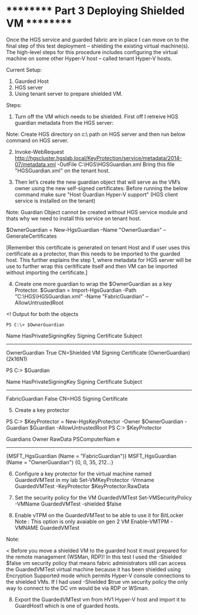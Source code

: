 # ******** Part 3 Deploying Shielded VM ********

Once the HGS service and guarded fabric are in place I can move on to the final step of this test deployment – shielding the existing virtual machine(s). 
The high-level steps for this procedure includes configuring the virtual machine on some other Hyper-V host –  called tenant Hyper-V hosts.

Current Setup:

1. Gaurded Host
2. HGS server
3. Using tenant server to prepare shielded VM.


Steps: 

1. Turn off the VM which needs to be shielded. First off I retreive HGS guardian metadata from the HGS server:

 Note: Create HGS directory on c:\ path on HGS server and then run below command on HGS server.

2. Invoke-WebRequest http://hgscluster.hgslab.local/KeyProtection/service/metadata/2014-07/metadata.xml -OutFile C:\HGS\HGSGuardian.xml
Bring this file "HGSGuardian.xml" on the tenant host.

3. Then let’s create the new guardian object that will serve as the VM’s owner using the new self-signed certificates:
Before running the below command make sure "Host Guardian Hyper-V support" (HGS client service is installed on the tenant)

Note: Guardian Object cannot be created without HGS service module and thats why we need to install this service on tenant host.

$OwnerGuardian = New-HgsGuardian –Name "OwnerGuardian" –GenerateCertificates

[Remember this certificate is generated on tenant Host and if user uses this certificate as a protector, than this needs to be imported to the guarded host. This further explains the step 1, where metadata for HGS server will be use to further wrap this ceritificate itself and then VM can be imported without importing the
certificate.]

4. Create one more guardian to wrap the $OwnerGuardian as a key Protector.
$Guardian = Import-HgsGuardian -Path "C:\HGS\HGSGuardian.xml" -Name "FabricGuardian" –AllowUntrustedRoot


<! Output for both the objects

    PS C:\> $OwnerGuardian

Name          HasPrivateSigningKey Signing Certificate Subject
----          -------------------- ---------------------------
OwnerGuardian True                 CN=Shielded VM Signing Certificate (OwnerGuardian) (2k16N1)


PS C:\> $Guardian

Name           HasPrivateSigningKey Signing Certificate Subject
----           -------------------- ---------------------------
FabricGuardian False                CN=HGS Signing Certificate


>

5. Create a key protector

PS C:\> $KeyProtector = New-HgsKeyProtector -Owner $OwnerGuardian -Guardian $Guardian -AllowUntrustedRoot
PS C:\> $KeyProtector

Guardians                                    Owner                                     RawData            PSComputerNam
                                                                                                          e
---------                                    -----                                     -------            -------------
{MSFT_HgsGuardian (Name = "FabricGuardian")} MSFT_HgsGuardian (Name = "OwnerGuardian") {0, 0, 35, 212...}


    

6. Configure a key protector for the virtual machine named GuardedVMTest in my lab
 Set-VMKeyProtector -Vmname GuardedVMTest -KeyProtector $KeyProtector.RawData


7. Set the security policy for the VM GuardedVMTest
Set-VMSecurityPolicy -VMName GuardedVMTest -shielded $false

8. Enable vTPM on the GuardedVMTest to be able to use it for BitLocker 
Note : This option is only avaiable on gen 2 VM
Enable-VMTPM -VMNAME GuardedVMTest


Note:

<
Before you move a shielded VM to the guarded host it must prepared for the remote management (WSMan, RDP)! In this test I used the -Shielded $false vm security policy that means fabric administrators still can access the GuardedVMTest virtual machine because it has been shielded using Encryption Supported mode which permits Hyper-V console connections to the shielded VMs. If I had used -Shielded $true vm security policy the only way to connect to the DC vm would be via RDP or WSman.
>


8) Export the GuardedVMTest vm from HV1 Hyper-V host and import it to GuardHost1 which is one of guarded hosts.